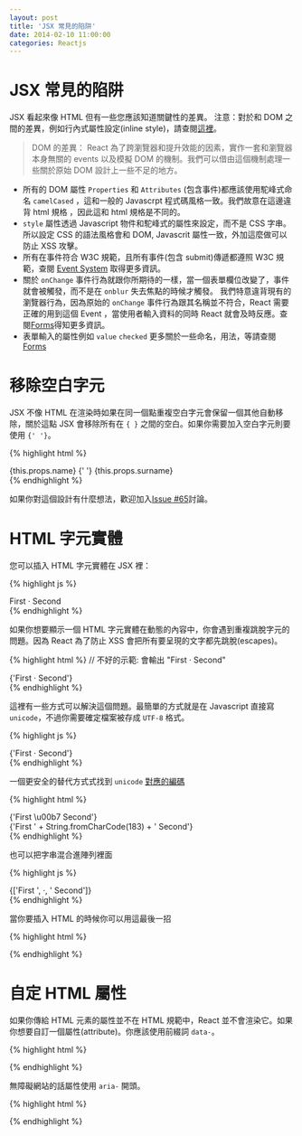 ```yaml
---
layout: post
title: 'JSX 常見的陷阱'
date: 2014-02-10 11:00:00
categories: Reactjs
---
```


# JSX 常見的陷阱
JSX 看起來像 HTML 但有一些您應該知道關鍵性的差異。
注意：對於和 DOM 之間的差異，例如行內式屬性設定(inline style)，請查閱[這裡](http://facebook.github.io/react/docs/dom-differences.html)。

> DOM 的差異：
React 為了跨瀏覽器和提升效能的因素，實作一套和瀏覽器本身無關的 events 以及模擬 DOM 的機制。我們可以借由這個機制處理一些關於原始 DOM 設計上一些不足的地方。
* 所有的 DOM 屬性 `Properties` 和 `Attributes` (包含事件)都應該使用駝峰式命名 `camelCased` ，這和一般的 Javascrpt 程式碼風格一致。我們故意在這邊違背 html 規格 ，因此這和 html 規格是不同的。
* `style` 屬性透過 Javascript 物件和駝峰式的屬性來設定，而不是 CSS 字串。所以設定 CSS 的語法風格會和 DOM, Javascrit 屬性一致，外加這麼做可以防止 XSS 攻擊。
* 所有在事件符合 W3C 規範，且所有事件(包含 submit)傳遞都遵照 W3C 規範，查閱 [Event System](http://facebook.github.io/react/docs/events.html) 取得更多資訊。
* 關於 `onChange` 事件行為就跟你所期待的一樣，當一個表單欄位改變了，事件就會被觸發，而不是在 `onblur` 失去焦點的時候才觸發。 我們特意違背現有的瀏覽器行為，因為原始的 `onChange` 事件行為跟其名稱並不符合，React 需要正確的用到這個 Event ，當使用者輸入資料的同時 React 就會及時反應。查閱[Forms](http://facebook.github.io/react/docs/forms.html)得知更多資訊。
* 表單輸入的屬性例如 `value` `checked` 更多關於一些命名，用法，等請查閱 [Forms](http://facebook.github.io/react/docs/forms.html)

# 移除空白字元
JSX 不像 HTML 在渲染時如果在同一個點重複空白字元會保留一個其他自動移除，關於這點 JSX 會移除所有在 `{ }` 之間的空白。如果你需要加入空白字元則要使用 `{' '}`。

{% highlight html %}
<div>{this.props.name} {' '} {this.props.surname}</div>
{% endhighlight %}

如果你對這個設計有什麼想法，歡迎加入[Issue #65](https://github.com/facebook/react/issues/65)討論。

# HTML 字元實體
您可以插入 HTML 字元實體在 JSX 裡：

{% highlight js %}
<div>First &middot; Second</div>
{% endhighlight %}

如果你想要顯示一個 HTML 字元實體在動態的內容中，你會遇到重複跳脫字元的問題。因為 React 為了防止 XSS 會把所有要呈現的文字都先跳脫(escapes)。

{% highlight html %}
// 不好的示範: 會輸出 "First &middot; Second"
<div>{'First &middot; Second'}</div>
{% endhighlight %}

這裡有一些方式可以解決這個問題。最簡單的方式就是在 Javascript 直接寫 `unicode`，不過你需要確定檔案被存成 `UTF-8` 格式。

{% highlight js %}
<div>{'First · Second'}</div>
{% endhighlight %}

一個更安全的替代方式式找到 `unicode` [對應的編碼](http://www.fileformat.info/info/unicode/char/b7/index.htm)

{% highlight html %}
<div>{'First \u00b7 Second'}</div>
<div>{'First ' + String.fromCharCode(183) + ' Second'}</div>
{% endhighlight %}

也可以把字串混合進陣列裡面

{% highlight js %}
<div>{['First ', <span>&middot;</span>, ' Second']}</div>
{% endhighlight %}

當你要插入 HTML 的時候你可以用這最後一招

{% highlight html %}
<div dangerouslySetInnerHTML={{__html: 'First &middot; Second'}} />
{% endhighlight %}

# 自定 HTML 屬性
如果你傳給 HTML 元素的屬性並不在 HTML 規範中，React 並不會渲染它。如果你想要自訂一個屬性(attribute)。你應該使用前綴詞 `data-`。

{% highlight html %}
<div data-custom-attribute="foo" />
{% endhighlight %}

無障礙網站的話屬性使用 `aria-` 開頭。

{% highlight html %}
<div aria-hidden={true} />
{% endhighlight %}

